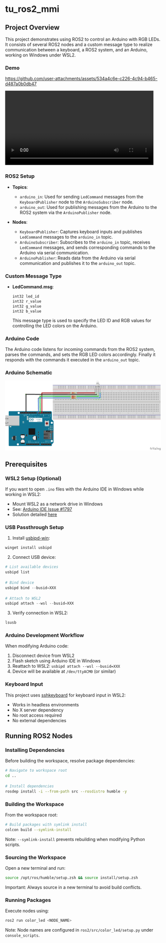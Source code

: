 # tu_ros2_mmi

## Project Overview

This project demonstrates using ROS2 to control an Arduino with RGB LEDs. It consists of several ROS2 nodes and a custom message type to realize communication between a keyboard, a ROS2 system, and an Arduino, working on Windows under WSL2.

### Demo

https://github.com/user-attachments/assets/534a4c6e-c226-4c94-b465-d487a0b0db47

<video src='assets/vids/mmi_demo.mp4' width="480" controls>
  Your browser does not support the video tag.
</video>

### ROS2 Setup

- **Topics**:

  - `arduino_in`: Used for sending `LedCommand` messages from the `KeyboardPublisher` node to the `ArduinoSubscriber` node.
  - `arduino_out`: Used for publishing messages from the Arduino to the ROS2 system via the `ArduinoPublisher` node.

- **Nodes**:
  - `KeyboardPublisher`: Captures keyboard inputs and publishes `LedCommand` messages to the `arduino_in` topic.
  - `ArduinoSubscriber`: Subscribes to the `arduino_in` topic, receives `LedCommand` messages, and sends corresponding commands to the Arduino via serial communication.
  - `ArduinoPublisher`: Reads data from the Arduino via serial communication and publishes it to the `arduino_out` topic.

### Custom Message Type

- **LedCommand.msg**:
  ```msg
  int32 led_id
  int32 r_value
  int32 g_value
  int32 b_value
  ```
  This message type is used to specify the LED ID and RGB values for controlling the LED colors on the Arduino.

### Arduino Code

The Arduino code listens for incoming commands from the ROS2 system, parses the commands, and sets the RGB LED colors accordingly. Finally it responds with the commands it executed in the `arduino_out` topic.

### Arduino Schematic

![Arduino Schematic](assets/imgs/arduino_schematic.jpg)

## Prerequisites

### WSL2 Setup (Optional)

If you want to open `.ino` files with the Arduino IDE in Windows while working in WSL2:

- Mount WSL2 as a network drive in Windows
- See: [Arduino IDE Issue #1797](https://github.com/arduino/arduino-ide/issues/1797)
- Solution detailed [here](https://superuser.com/questions/1738361/how-to-mount-a-wsl2-folder-as-a-network-drive-in-windows-10)

### USB Passthrough Setup

1. Install [usbipd-win](https://github.com/dorssel/usbipd-win):

```powershell
winget install usbipd
```

2. Connect USB device:

```powershell
# List available devices
usbipd list

# Bind device
usbipd bind --busid=XXX

# Attach to WSL2
usbipd attach --wsl --busid=XXX
```

3. Verify connection in WSL2:

```bash
lsusb
```

### Arduino Development Workflow

When modifying Arduino code:

1. Disconnect device from WSL2
2. Flash sketch using Arduino IDE in Windows
3. Reattach to WSL2: `usbipd attach --wsl --busid=XXX`
4. Device will be available at `/dev/ttyACM0` (or similar)

### Keyboard Input

This project uses [sshkeyboard](https://sshkeyboard.readthedocs.io/en/latest/) for keyboard input in WSL2:

- Works in headless environments
- No X server dependency
- No root access required
- No external dependencies

## Running ROS2 Nodes

### Installing Dependencies

Before building the workspace, resolve package dependencies:

```bash
# Navigate to workspace root
cd ..

# Install dependencies
rosdep install -i --from-path src --rosdistro humble -y
```

### Building the Workspace

From the workspace root:

```bash
# Build packages with symlink install
colcon build --symlink-install
```

Note: `--symlink-install` prevents rebuilding when modifying Python scripts.

### Sourcing the Workspace

Open a new terminal and run:

```bash
source /opt/ros/humble/setup.zsh && source install/setup.zsh
```

Important: Always source in a new terminal to avoid build conflicts.

### Running Packages

Execute nodes using:

```bash
ros2 run color_led <NODE_NAME>
```

Note: Node names are configured in `ros2/src/color_led/setup.py` under `console_scripts`.
